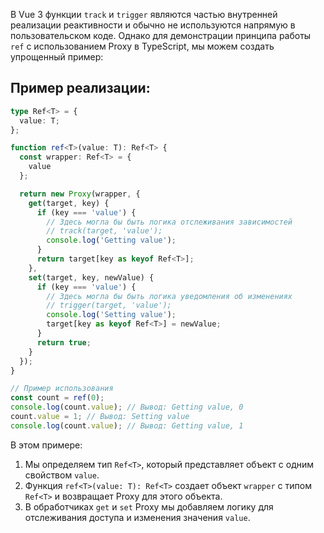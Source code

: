 В Vue 3 функции `track` и `trigger` являются частью внутренней реализации реактивности и обычно не используются напрямую в пользовательском коде. Однако для демонстрации принципа работы `ref` с использованием Proxy в TypeScript, мы можем создать упрощенный пример:

## Пример реализации:

```typescript
type Ref<T> = {
  value: T;
};

function ref<T>(value: T): Ref<T> {
  const wrapper: Ref<T> = {
    value
  };

  return new Proxy(wrapper, {
    get(target, key) {
      if (key === 'value') {
        // Здесь могла бы быть логика отслеживания зависимостей
        // track(target, 'value');
        console.log('Getting value');
      }
      return target[key as keyof Ref<T>];
    },
    set(target, key, newValue) {
      if (key === 'value') {
        // Здесь могла бы быть логика уведомления об изменениях
        // trigger(target, 'value');
        console.log('Setting value');
        target[key as keyof Ref<T>] = newValue;
      }
      return true;
    }
  });
}

// Пример использования
const count = ref(0);
console.log(count.value); // Вывод: Getting value, 0
count.value = 1; // Вывод: Setting value
console.log(count.value); // Вывод: Getting value, 1
```

В этом примере:

1. Мы определяем тип `Ref<T>`, который представляет объект с одним свойством `value`.
2. Функция `ref<T>(value: T): Ref<T>` создает объект `wrapper` с типом `Ref<T>` и возвращает Proxy для этого объекта.
3. В обработчиках `get` и `set` Proxy мы добавляем логику для отслеживания доступа и изменения значения `value`.
